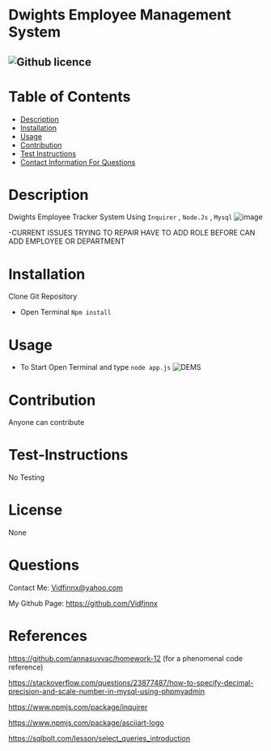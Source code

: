 # Dwights Employee Management System
  ![Github licence](https://img.shields.io/badge/Vidfinnx-Awesome-brightgreen)
  ----
  # Table of Contents
  - [Description](#description)
  - [Installation](#installation)
  - [Usage](#usage)
  - [Contribution](#contribution)
  - [Test Instructions](#test-instructions)
  - [Contact Information For Questions](#questions)
  # Description
  Dwights Employee Tracker System Using `Inquirer` , `Node.Js` , `Mysql` 
  ![image](https://user-images.githubusercontent.com/79023746/122720245-16e9aa80-d224-11eb-9e92-6b66a97d32b3.png)

  -CURRENT ISSUES TRYING TO REPAIR HAVE TO ADD ROLE BEFORE CAN ADD EMPLOYEE OR DEPARTMENT
  # Installation
  Clone Git Repository

  - Open Terminal `Npm install`



  # Usage
  - To Start Open Terminal and type `node app.js`
  ![DEMS](https://user-images.githubusercontent.com/79023746/122720394-48fb0c80-d224-11eb-8c58-799307ca2f45.gif)

    
  # Contribution
  Anyone can contribute
  # Test-Instructions
  No Testing
  # License
  None
  # Questions
  Contact Me: Vidfinnx@yahoo.com

  My Github Page: https://github.com/Vidfinnx

  # References
  https://github.com/annasuvvac/homework-12
  (for a phenomenal code reference)
  
  https://stackoverflow.com/questions/23877487/how-to-specify-decimal-precision-and-scale-number-in-mysql-using-phpmyadmin
  
  https://www.npmjs.com/package/inquirer
  
  https://www.npmjs.com/package/asciiart-logo
  
  https://sqlbolt.com/lesson/select_queries_introduction

  
  
